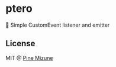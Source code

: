 # ptero

:deciduous_tree: Simple CustomEvent listener and emitter

## License
MIT @ [Pine Mizune](https://github.com/pine)
